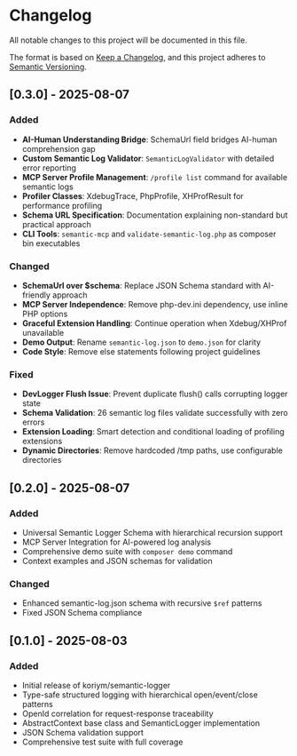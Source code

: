 # Changelog

All notable changes to this project will be documented in this file.

The format is based on [Keep a Changelog](https://keepachangelog.com/en/1.0.0/),
and this project adheres to [Semantic Versioning](https://semver.org/spec/v2.0.0.html).

## [0.3.0] - 2025-08-07

### Added
- **AI-Human Understanding Bridge**: SchemaUrl field bridges AI-human comprehension gap
- **Custom Semantic Log Validator**: `SemanticLogValidator` with detailed error reporting
- **MCP Server Profile Management**: `/profile list` command for available semantic logs
- **Profiler Classes**: XdebugTrace, PhpProfile, XHProfResult for performance profiling
- **Schema URL Specification**: Documentation explaining non-standard but practical approach
- **CLI Tools**: `semantic-mcp` and `validate-semantic-log.php` as composer bin executables

### Changed
- **SchemaUrl over $schema**: Replace JSON Schema standard with AI-friendly approach
- **MCP Server Independence**: Remove php-dev.ini dependency, use inline PHP options
- **Graceful Extension Handling**: Continue operation when Xdebug/XHProf unavailable
- **Demo Output**: Rename `semantic-log.json` to `demo.json` for clarity
- **Code Style**: Remove else statements following project guidelines

### Fixed
- **DevLogger Flush Issue**: Prevent duplicate flush() calls corrupting logger state
- **Schema Validation**: 26 semantic log files validate successfully with zero errors
- **Extension Loading**: Smart detection and conditional loading of profiling extensions
- **Dynamic Directories**: Remove hardcoded /tmp paths, use configurable directories

## [0.2.0] - 2025-08-07

### Added
- Universal Semantic Logger Schema with hierarchical recursion support
- MCP Server Integration for AI-powered log analysis
- Comprehensive demo suite with `composer demo` command
- Context examples and JSON schemas for validation

### Changed
- Enhanced semantic-log.json schema with recursive `$ref` patterns
- Fixed JSON Schema compliance

## [0.1.0] - 2025-08-03

### Added
- Initial release of koriym/semantic-logger
- Type-safe structured logging with hierarchical open/event/close patterns
- OpenId correlation for request-response traceability
- AbstractContext base class and SemanticLogger implementation
- JSON Schema validation support
- Comprehensive test suite with full coverage

